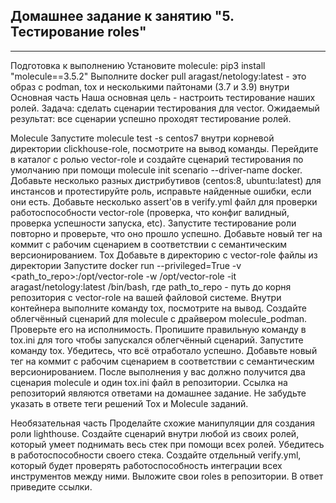 ## Домашнее задание к занятию "5. Тестирование roles"
---
Подготовка к выполнению
Установите molecule: pip3 install "molecule==3.5.2"
Выполните docker pull aragast/netology:latest - это образ с podman, tox и несколькими пайтонами (3.7 и 3.9) внутри
Основная часть
Наша основная цель - настроить тестирование наших ролей. Задача: сделать сценарии тестирования для vector. Ожидаемый результат: все сценарии успешно проходят тестирование ролей.

Molecule
Запустите molecule test -s centos7 внутри корневой директории clickhouse-role, посмотрите на вывод команды.
Перейдите в каталог с ролью vector-role и создайте сценарий тестирования по умолчанию при помощи molecule init scenario --driver-name docker.
Добавьте несколько разных дистрибутивов (centos:8, ubuntu:latest) для инстансов и протестируйте роль, исправьте найденные ошибки, если они есть.
Добавьте несколько assert'ов в verify.yml файл для проверки работоспособности vector-role (проверка, что конфиг валидный, проверка успешности запуска, etc). Запустите тестирование роли повторно и проверьте, что оно прошло успешно.
Добавьте новый тег на коммит с рабочим сценарием в соответствии с семантическим версионированием.
Tox
Добавьте в директорию с vector-role файлы из директории
Запустите docker run --privileged=True -v <path_to_repo>:/opt/vector-role -w /opt/vector-role -it aragast/netology:latest /bin/bash, где path_to_repo - путь до корня репозитория с vector-role на вашей файловой системе.
Внутри контейнера выполните команду tox, посмотрите на вывод.
Создайте облегчённый сценарий для molecule с драйвером molecule_podman. Проверьте его на исполнимость.
Пропишите правильную команду в tox.ini для того чтобы запускался облегчённый сценарий.
Запустите команду tox. Убедитесь, что всё отработало успешно.
Добавьте новый тег на коммит с рабочим сценарием в соответствии с семантическим версионированием.
После выполнения у вас должно получится два сценария molecule и один tox.ini файл в репозитории. Ссылка на репозиторий являются ответами на домашнее задание. Не забудьте указать в ответе теги решений Tox и Molecule заданий.

Необязательная часть
Проделайте схожие манипуляции для создания роли lighthouse.
Создайте сценарий внутри любой из своих ролей, который умеет поднимать весь стек при помощи всех ролей.
Убедитесь в работоспособности своего стека. Создайте отдельный verify.yml, который будет проверять работоспособность интеграции всех инструментов между ними.
Выложите свои roles в репозитории. В ответ приведите ссылки.